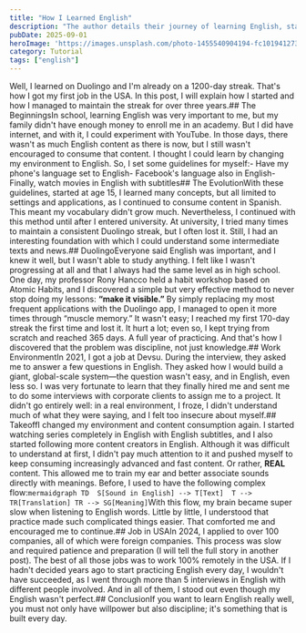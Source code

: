 ```yaml
---
title: "How I Learned English"
description: "The author details their journey of learning English, starting with Duolingo and immersing themselves in the language, eventually securing a job in the USA. They explain how discipline and exposure to authentic content were crucial in overcoming challenges and achieving professional goals. This post outlines their methods and progression over more than three years of consistent practice."
pubDate: 2025-09-01
heroImage: 'https://images.unsplash.com/photo-1455540904194-fc101941273a?ixlib=rb-4.1.0&q=85&fm=jpg&crop=entropy&cs=srgb'
category: Tutorial
tags: ["english"]
---
```


Well, I learned on Duolingo and I'm already on a 1200-day streak. That's how I got my first job in the USA. In this post, I will explain how I started and how I managed to maintain the streak for over three years.## The BeginningsIn school, learning English was very important to me, but my family didn't have enough money to enroll me in an academy. But I did have internet, and with it, I could experiment with YouTube. In those days, there wasn't as much English content as there is now, but I still wasn't encouraged to consume that content. I thought I could learn by changing my environment to English. So, I set some guidelines for myself:- Have my phone's language set to English- Facebook's language also in English- Finally, watch movies in English with subtitles## The EvolutionWith these guidelines, started at age 15, I learned many concepts, but all limited to settings and applications, as I continued to consume content in Spanish. This meant my vocabulary didn't grow much. Nevertheless, I continued with this method until after I entered university. At university, I tried many times to maintain a consistent Duolingo streak, but I often lost it. Still, I had an interesting foundation with which I could understand some intermediate texts and news.## DuolingoEveryone said English was important, and I knew it well, but I wasn't able to study anything. I felt like I wasn't progressing at all and that I always had the same level as in high school. One day, my professor Rony Hancco held a habit workshop based on Atomic Habits, and I discovered a simple but very effective method to never stop doing my lessons: **“make it visible.”** By simply replacing my most frequent applications with the Duolingo app, I managed to open it more times through “muscle memory.” It wasn't easy; I reached my first 170-day streak the first time and lost it. It hurt a lot; even so, I kept trying from scratch and reached 365 days. A full year of practicing. And that's how I discovered that the problem was discipline, not just knowledge.## Work EnvironmentIn 2021, I got a job at Devsu. During the interview, they asked me to answer a few questions in English. They asked how I would build a giant, global-scale system—the question wasn't easy, and in English, even less so. I was very fortunate to learn that they finally hired me and sent me to do some interviews with corporate clients to assign me to a project. It didn't go entirely well: in a real environment, I froze, I didn't understand much of what they were saying, and I felt too insecure about myself.## TakeoffI changed my environment and content consumption again. I started watching series completely in English with English subtitles, and I also started following more content creators in English. Although it was difficult to understand at first, I didn't pay much attention to it and pushed myself to keep consuming increasingly advanced and fast content. Or rather, **REAL** content. This allowed me to train my ear and better associate sounds directly with meanings. Before, I used to have the following complex flow:```mermaidgraph TD  S[Sound in English] --> T[Text]  T --> TR[Translation] TR --> SG[Meaning]```With this flow, my brain became super slow when listening to English words. Little by little, I understood that practice made such complicated things easier. That comforted me and encouraged me to continue.## Job in USAIn 2024, I applied to over 100 companies, all of which were foreign companies. This process was slow and required patience and preparation (I will tell the full story in another post). The best of all those jobs was to work 100% remotely in the USA. If I hadn't decided years ago to start practicing English every day, I wouldn't have succeeded, as I went through more than 5 interviews in English with different people involved. And in all of them, I stood out even though my English wasn't perfect.## ConclusionIf you want to learn English really well, you must not only have willpower but also discipline; it's something that is built every day.